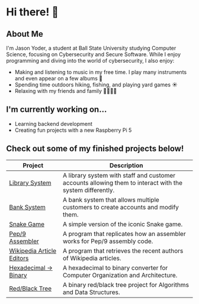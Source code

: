 <h1>Hi there! 👋</h1>

<h2>About Me</h2>
<p>I'm Jason Yoder, a student at Ball State University studying Computer Science, 
focusing on Cybersecurity and Secure Software. While I enjoy programming and diving into the world of cybersecurity, I also 
enjoy:</p>
<ul>
  <li>Making and listening to music in my free time. I play many instruments and even appear on a few albums 🎸</li>
  <li>Spending time outdoors hiking, fishing, and playing yard games ☀️</li>
  <li>Relaxing with my friends and family 👨‍👩‍👦‍👦</li>
</ul>

<h2>I'm currently working on...</h2>
<ul>
  <li>Learning backend development</li>
  <li>Creating fun projects with a new Raspberry Pi 5</li>
</ul>


<h2>Check out some of my finished projects below!</h2>

| Project | Description |
|---------|-------------|
|[Library System](https://github.com/JasonYoder2026/Library-System)| A library system with staff and customer accounts allowing them to interact with the system differently.|
|[Bank System](https://github.com/JasonYoder2026/Bank-System) | A bank system that allows multiple customers to create accounts and modify them.|
|[Snake Game](https://github.com/JasonYoder2026/Snake) | A simple version of the iconic Snake game.|
|[Pep/9 Assembler](https://github.com/JasonYoder2026/pep9Assembler) | A program that replicates how an assembler works for Pep/9 assembly code.|
|[Wikipedia Article Editors](https://github.com/JasonYoder2026/Wikipedia-Revision-Authors) | A program that retrieves the recent authors of Wikipedia articles. |
|[Hexadecimal -> Binary](https://github.com/JasonYoder2026/HexadecimalToBinary) | A hexadecimal to binary converter for Computer Organization and Architecture. |
|[Red/Black Tree](https://github.com/JasonYoder2026/Red-Black-Tree-Project) | A binary red/black tree project for Algorithms and Data Structures. |

